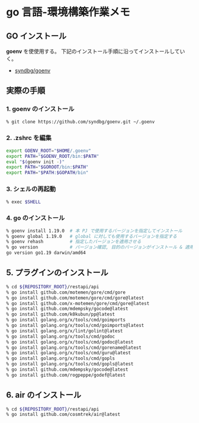 # go 言語-環境構築作業メモ
## GO インストール
**goenv** を使使用する。
下記のインストール手順に沿ってインストールしていく。

- [syndbg/goenv](https://github.com/syndbg/goenv/blob/master/INSTALL.md)


## 実際の手順
### 1. goenv のインストール

```zsh
% git clone https://github.com/syndbg/goenv.git ~/.goenv
```

### 2. .zshrc を編集

```zsh
export GOENV_ROOT="$HOME/.goenv"
export PATH="$GOENV_ROOT/bin:$PATH"
eval "$(goenv init -)"
export PATH="$GOROOT/bin:$PATH"
export PATH="$PATH:$GOPATH/bin"
```

### 3. シェルの再起動
```zsh
% exec $SHELL
```

### 4. go のインストール

```zsh
% goenv install 1.19.0  # 本 PJ で使用するバージョンを指定してインストール
% goenv global 1.19.0   # global に対しても使用するバージョンを指定する
% goenv rehash          # 指定したバージョンを適用させる
% go version            # バージョン確認, 目的のバージョンがインストール & 適用されていることがわかる
go version go1.19 darwin/amd64
```

## 5. プラグインのインストール

```zsh
% cd ${REPOSITORY_ROOT}/restapi/api
% go install github.com/motemen/gore/cmd/gore
% go install github.com/motemen/gore/cmd/gore@latest
% go install github.com/x-motemen/gore/cmd/gore@latest
% go install github.com/mdempsky/gocode@latest
% go install github.com/k0kubun/pp@latest
% go install golang.org/x/tools/cmd/goimports
% go install golang.org/x/tools/cmd/goimports@latest
% go install golang.org/x/lint/golint@latest
% go install golang.org/x/tools/cmd/godoc
% go install golang.org/x/tools/cmd/godoc@latest
% go install golang.org/x/tools/cmd/gorename@latest
% go install golang.org/x/tools/cmd/guru@latest
% go install golang.org/x/tools/cmd/gopls
% go install golang.org/x/tools/cmd/gopls@latest
% go install github.com/mdempsky/gocode@latest
% go install github.com/rogpeppe/godef@latest
```

## 6. air のインストール

```zsh
% cd ${REPOSITORY_ROOT}/restapi/api
% go install github.com/cosmtrek/air@latest
```

